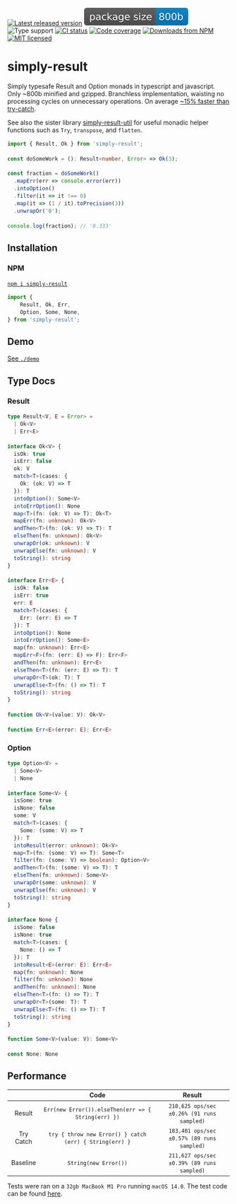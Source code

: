 [![Latest released version](https://img.shields.io/npm/v/simply-result)](https://www.npmjs.com/package/simply-result)
![Minified and gzipped bundle size](./assets/size.badge.svg)
![Type support](https://img.shields.io/npm/types/simply-result)
[![CI status](https://img.shields.io/github/actions/workflow/status/olian04/simply-result/ci.yml?event=push&label=tests)](https://github.com/Olian04/simply-result/actions/workflows/ci.yml)
[![Code coverage](https://img.shields.io/codecov/c/gh/olian04/simply-result?token=54HYINU8yj&label=test%20coverage)](https://codecov.io/gh/Olian04/simply-result)
[![Downloads from NPM](https://img.shields.io/npm/dm/simply-result?label=downloads%20npm)](https://www.npmjs.com/package/simply-result)
[![MIT licensed](https://img.shields.io/npm/l/simply-result)](./LICENSE)

# simply-result

Simply typesafe Result and Option monads in typescript and javascript. Only ~800b minified and gzipped. Branchless implementation, waisting no processing cycles on unnecessary operations. On average [~15% faster than try-catch](#performance).

See also the sister library [simply-result-util](https://github.com/Olian04/simply-result-util) for useful monadic helper functions such as `Try`, `transpose`, and `flatten`.

```ts
import { Result, Ok } from 'simply-result';

const doSomeWork = (): Result<number, Error> => Ok(3);

const fraction = doSomeWork()
  .mapErr(err => console.error(err))
  .intoOption()
  .filter(it => it !== 0)
  .map(it => (1 / it).toPrecision(3))
  .unwrapOr('0');

console.log(fraction); // '0.333'
```

## Installation

### NPM

[`npm i simply-result`](https://www.npmjs.com/package/simply-result)

```ts
import {
    Result, Ok, Err,
    Option, Some, None,
} from 'simply-result';
```

## Demo

[See `./demo`](./demo/)

## Type Docs

### Result

```ts
type Result<V, E = Error> =
  | Ok<V>
  | Err<E>

interface Ok<V> {
  isOk: true
  isErr: false
  ok: V
  match<T>(cases: {
    Ok: (ok: V) => T
  }): T
  intoOption(): Some<V>
  intoErrOption(): None
  map<T>(fn: (ok: V) => T): Ok<T>
  mapErr(fn: unknown): Ok<V>
  andThen<T>(fn: (ok: V) => T): T
  elseThen(fn: unknown): Ok<V>
  unwrapOr(ok: unknown): V
  unwrapElse(fn: unknown): V
  toString(): string
}

interface Err<E> {
  isOk: false
  isErr: true
  err: E
  match<T>(cases: {
    Err: (err: E) => T
  }): T
  intoOption(): None
  intoErrOption(): Some<E>
  map(fn: unknown): Err<E>
  mapErr<F>(fn: (err: E) => F): Err<F>
  andThen(fn: unknown): Err<E>
  elseThen<T>(fn: (err: E) => T): T
  unwrapOr<T>(ok: T): T
  unwrapElse<T>(fn: () => T): T
  toString(): string
}

function Ok<V>(value: V): Ok<V>

function Err<E>(error: E): Err<E>
```

### Option

```ts
type Option<V> =
  | Some<V>
  | None

interface Some<V> {
  isSome: true
  isNone: false
  some: V
  match<T>(cases: {
    Some: (some: V) => T
  }): T
  intoResult(error: unknown): Ok<V>
  map<T>(fn: (some: V) => T): Some<T>
  filter(fn: (some: V) => boolean): Option<V>
  andThen<T>(fn: (some: V) => T): T
  elseThen(fn: unknown): Some<V>
  unwrapOr(some: unknown): V
  unwrapElse(fn: unknown): V
  toString(): string
}

interface None {
  isSome: false
  isNone: true
  match<T>(cases: {
    None: () => T
  }): T
  intoResult<E>(error: E): Err<E>
  map(fn: unknown): None
  filter(fn: unknown): None
  andThen(fn: unknown): None
  elseThen<T>(fn: () => T): T
  unwrapOr<T>(some: T): T
  unwrapElse<T>(fn: () => T): T
  toString(): string
}

function Some<V>(value: V): Some<V>

const None: None
```

## Performance

|           | Code                                                    | Result                                     |
|:---------:|:-------------------------------------------------------:|:------------------------------------------:|
| Result    | `Err(new Error()).elseThen(err => { String(err) })`     | `210,625 ops/sec ±0.26% (91 runs sampled)` |
| Try Catch | `try { throw new Error() } catch (err) { String(err) }` | `183,401 ops/sec ±0.57% (89 runs sampled)` |
| Baseline  | `String(new Error())`                                   | `211,627 ops/sec ±0.39% (89 runs sampled)` |

Tests were ran on a `32gb MacBook M1 Pro` running `macOS 14.0`. The test code can be found [here](./demo/perf.ts).
